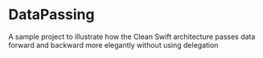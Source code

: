 # DataPassing
A sample project to illustrate how the Clean Swift architecture passes data forward and backward more elegantly without using delegation

